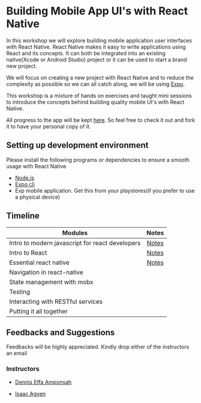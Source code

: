 # Building Mobile App UI's with React Native

In this workshop we will explore building mobile application user interfaces with React Native. React Native makes it easy to write applications using React and its concepts. It can both be integrated into an existing native(Xcode or Android Studio) project or it can be used to start a brand new project.

We will focus on creating a new project with React Native and to reduce the complexity as possible so we can all catch along, we will be using [Expo](https://expo.io).

This workshop is a mixture of hands on exercises and taught mini sessions to introduce the concepts behind building quality mobile UI's with React Native.

All progress to the app will be kept [here](https://github.com/effaamponsah/Turntabl-React-Native-Course). So feel free to check it out and fork it to have your personal copy of it.


## Setting up development environment
Please install the following programs or dependencies to ensure a smooth usage with React Native

 - [Node.js](https://nodejs.org/en/download)
 - [Expo cli](https://docs.expo.io/versions/latest/)
 - Exp mobile application. Get this from your playstores(if you prefer to use a physical device)


## Timeline
| Modules                                               | Notes             |
| -------------                                         |:-------------:    |
| Intro to modern javascript for react developers       | [Notes](notes/Intro.md) |
| Intro to React                                        | [Notes](notes/React-basics.md)      | 
| Essential  react native                               | [Notes](notes/React-basics.md)      | 
| Navigation in react-native                            |       | 
| State management with mobx                            |       | 
| Testing                                               |       | 
| Interacting with RESTful services                     |       |
| Putting it all together                               |       |



## Feedbacks and Suggestions
Feedbacks will be highly appreciated. Kindly drop either of the instructors an email

### Instructors
 - [Dennis Effa Amponsah](mailto:dennis.effa@turntabl.io)

 - [Isaac Agyen](mailto:isaac.agyen@turntabl.io)